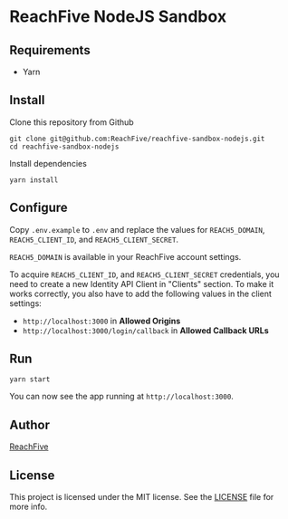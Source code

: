 # ReachFive NodeJS Sandbox

## Requirements

 * Yarn

## Install

Clone this repository from Github

    git clone git@github.com:ReachFive/reachfive-sandbox-nodejs.git
    cd reachfive-sandbox-nodejs

Install dependencies

    yarn install

## Configure

Copy `.env.example` to `.env` and replace the values for `REACH5_DOMAIN`, `REACH5_CLIENT_ID`, and `REACH5_CLIENT_SECRET`.

`REACH5_DOMAIN` is available in your ReachFive account settings.

To acquire `REACH5_CLIENT_ID`, and `REACH5_CLIENT_SECRET` credentials, you need to create a new Identity API Client in "Clients" section.
To make it works correctly, you also have to add the following values in the client settings:
 * `http://localhost:3000` in **Allowed Origins**
 * `http://localhost:3000/login/callback` in **Allowed Callback URLs**

## Run

    yarn start

You can now see the app running at `http://localhost:3000`.

## Author

[ReachFive](https://reach5.co)

## License

This project is licensed under the MIT license. See the [LICENSE](LICENSE) file for more info.
